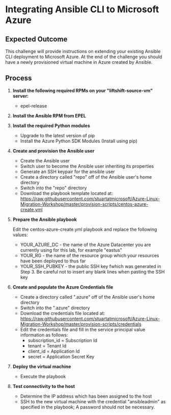 # Integrating Ansible CLI to Microsoft Azure

## Expected Outcome

This challenge will provide instructions on extending your existing Ansible CLI deployment to Microsoft Azure. At the end of the challenge you should have a newly provisioned virtual machine in Azure created by Ansible.

## Process

1. <strong>Install the following required RPMs on your "liftshift-source-vm" server:</strong>

    * epel-release 

2. <strong>Install the Ansible RPM from EPEL</strong>

3. <strong>Install the required Python modules</strong>

    * Upgrade to the latest version of pip
    * Install the Azure Python SDK Modules (Install using pip)

4. <strong>Create and provision the Ansible user</strong>

    * Create the Ansible user
    * Switch user to become the Ansible user inheriting its properties
    * Generate an SSH keypair for the ansible user
    * Create a directory called "repo" off of the Ansible user's home directory
    * Switch into the "repo" directory
    * Download the playbook template located at: https://raw.githubusercontent.com/stuartatmicrosoft/Azure-Linux-Migration-Workshop/master/provision-scripts/centos-azure-create.yml

5. <strong>Prepare the Ansible playbook</strong>

    Edit the centos-azure-create.yml playbook and replace the following values:

    * YOUR_AZURE_DC   - the name of the Azure Datacenter you are currently using for this lab, for example "eastus"
    * YOUR_RG         - the name of the resource group which your resources have been deployed to thus far
    * YOUR_SSH_PUBKEY - the public SSH key fwhich was generated in Step 3. Be careful not to insert any blank lines when pasting the SSH key

6. <strong>Create and populate the Azure Credentials file</strong>

    * Create a directory called ".azure" off of the Ansible user's home directory
    * Switch into the ".azure" directory
    * Download the credentials file located at: https://raw.githubusercontent.com/stuartatmicrosoft/Azure-Linux-Migration-Workshop/master/provision-scripts/credentials
    * Edit the credentials file and fill in the service principal value information as follows:
        * subscription_id = Subscription Id
        * tenant = Tenant Id
        * client_id = Application Id
        * secret = Application Secret Key

7. <strong>Deploy the virtual machine</strong>

    * Execute the playbook

8. <strong>Test connectivity to the host</strong>

    * Determine the IP address which has been assigned to the host
    * SSH to the new virtual machine with the credential "ansibleadmin" as specified in the playbook; A password should not be necessary.

